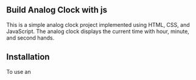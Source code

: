 ## Build Analog Clock with js

This is a simple analog clock project implemented using HTML, CSS, and JavaScript. The analog clock displays the current time with hour, minute, and second hands.


## Installation

To use  an
